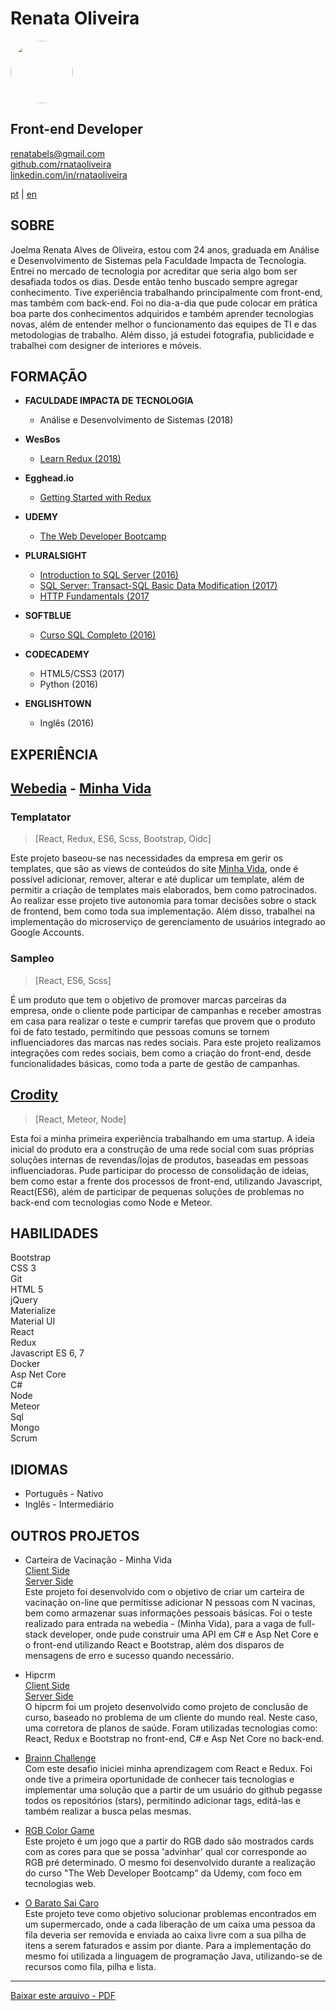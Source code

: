 # **Renata Oliveira**

<img src="https://avatars2.githubusercontent.com/u/17580197?s=400&u=4448fcb4f41463ce9ab04befb337411454070a37&v=4" style="border-radius: 50%;" width="100px"/>

## Front-end Developer  

renatabels@gmail.com  
[github.com/rnataoliveira](https://github.com/rnataoliveira/)  
[linkedin.com/in/rnataoliveira](https://www.linkedin.com/in/rnataoliveira/)

<a href="https://rnataoliveira.github.io/resume/">pt</a> | <a href="https://rnataoliveira.github.io/resume/readme-en">en</a>

## **SOBRE**
Joelma Renata Alves de Oliveira, estou com 24 anos, graduada em Análise e Desenvolvimento de Sistemas pela Faculdade Impacta de Tecnologia. Entrei no mercado de tecnologia por acreditar que seria algo bom ser desafiada todos os dias. Desde então tenho buscado sempre agregar conhecimento. Tive experiência trabalhando principalmente com front-end, mas também com back-end. Foi no dia-a-dia que pude colocar em prática boa parte dos conhecimentos adquiridos e também aprender tecnologias novas, além de entender melhor o funcionamento das equipes de TI e das metodologias de trabalho.
Além disso, já estudei fotografia, publicidade e trabalhei com designer de interiores e móveis.

## **FORMAÇÃO**
- **FACULDADE IMPACTA DE TECNOLOGIA**
  - Análise e Desenvolvimento de Sistemas (2018)

- **WesBos**  
  - [Learn Redux (2018)](https://courses.wesbos.com/account/access/5a5f67c3d70b6b62cecad30b)

- **Egghead.io**  
  - [Getting Started with Redux](https://egghead.io/courses/getting-started-with-redux)

- **UDEMY**
  - [The Web Developer Bootcamp](https://www.udemy.com/the-web-developer-bootcamp/learn/v4/overview)

- **PLURALSIGHT**
  - [Introduction to SQL Server (2016)](https://github.com/rnataoliveira/resume/blob/master/certificates/CertificateIntroductionToSQLServer.pdf)
  - [SQL Server: Transact-SQL Basic Data Modification (2017)](https://github.com/rnataoliveira/resume/blob/master/certificates/SQLServer-Transact-SQL%20Basic%20Data%20Modification.pdf)
  - [HTTP Fundamentals (2017](https://github.com/rnataoliveira/resume/blob/master/certificates/HTTPFundamentals.pdf)

- **SOFTBLUE**
  - [Curso SQL Completo (2016)](https://github.com/rnataoliveira/resume/blob/master/certificates/CURSO-SQL.pdf)

- **CODECADEMY**
  - HTML5/CSS3 (2017)
  - Python (2016)

- **ENGLISHTOWN**
  - Inglês (2016)

## **EXPERIÊNCIA**

## **[Webedia](http://www.webedia.com.br/) - [Minha Vida](https://minhavida.com.br/)**

### **Templatator**
> [React, Redux, ES6, Scss, Bootstrap, Oidc]

Este projeto baseou-se nas necessidades da empresa em gerir os templates, que são as views de conteúdos do site [Minha Vida](https://minhavida.com.br), onde é possível adicionar, remover, alterar e até duplicar um template, além de permitir a criação de templates mais elaborados, bem como patrocinados. Ao realizar esse projeto tive autonomia para tomar decisões sobre o stack de frontend, bem como toda sua implementação. Além disso, trabalhei na implementação do microserviço de gerenciamento de usuários integrado ao Google Accounts. 

### **Sampleo**
> [React, ES6, Scss]

É um produto que tem o objetivo de promover marcas parceiras da empresa, onde o cliente pode participar de campanhas e receber amostras em casa para realizar o teste e cumprir tarefas que provem que o produto foi de fato testado, permitindo que pessoas comuns se tornem influenciadores das marcas nas redes sociais. Para este projeto realizamos integrações com redes sociais, bem como a criação do front-end, desde funcionalidades básicas, como toda a parte de gestão de campanhas.

## **[Crodity](https://www.crodity.com/)**
> [React, Meteor, Node]

  Esta foi a minha primeira experiência trabalhando em uma startup. A ideia inicial do produto era a construção de uma rede social com suas próprias soluções internas de revendas/lojas de produtos, baseadas em pessoas influenciadoras. Pude participar do processo de consolidação de ideias, bem como estar a frente dos processos de front-end, utilizando Javascript, React(ES6), além de participar de pequenas soluções de problemas no back-end com tecnologias como Node e Meteor.

## **HABILIDADES**

Bootstrap  
CSS 3  
Git  
HTML 5  
jQuery  
Materialize  
Material UI  
React  
Redux  
Javascript
ES 6, 7  
Docker  
Asp Net Core  
C#  
Node  
Meteor   
Sql  
Mongo  
Scrum

## **IDIOMAS**

- Português - Nativo
- Inglês - Intermediário

## **OUTROS PROJETOS**

- Carteira de Vacinação - Minha Vida  
  [Client Side](https://github.com/rnataoliveira/code-challenge/tree/master/client)  
  [Server Side](https://github.com/rnataoliveira/code-challenge/tree/master/server)  
  Este projeto foi desenvolvido com o objetivo de criar um carteira de vacinação on-line que permitisse adicionar N pessoas com N vacinas, bem como armazenar suas informações pessoais básicas. Foi o teste realizado para entrada na webedia - (Minha Vida), para a vaga de full-stack developer, onde pude construir uma API em C# e Asp Net Core e o front-end utilizando React e Bootstrap, além dos disparos de mensagens de erro e sucesso quando necessário.

- Hipcrm  
  [Client Side](https://github.com/rnataoliveira/hipcrm-client)  
  [Server Side](https://github.com/rnataoliveira/hipcrm-server)  
   O hipcrm foi um projeto desenvolvido como projeto de conclusão de curso, baseado no problema de um cliente do mundo real. Neste caso, uma corretora de planos de saúde.
  Foram utilizadas tecnologias como: React, Redux e Bootstrap no front-end, C# e Asp Net Core no back-end.  

* [Brainn Challenge](https://github.com/rnataoliveira/challenge/tree/master/resolution)  
   Com este desafio iniciei minha aprendizagem com React e Redux. Foi onde tive a primeira oportunidade de conhecer tais tecnologias e implementar uma solução que a partir de um usuário do github pegasse todos os repositórios (stars), permitindo adicionar tags, editá-las e também realizar a busca pelas mesmas.

- [RGB Color Game](https://rnataoliveira.github.io/rgb-color-game/)  
   Este projeto é um jogo que a partir do RGB dado são mostrados cards com as cores para que se possa 'advinhar' qual cor corresponde ao RGB pré determinado. O mesmo foi desenvolvido durante a realização do curso "The Web Developer Bootcamp" da Udemy, com foco em tecnologias web.

* [O Barato Sai Caro](https://github.com/rnataoliveira/o-barato-sai-caro-ltda)  
  Este projeto teve como objetivo solucionar problemas encontrados em um supermercado, onde a cada liberação de um caixa uma pessoa da fila deveria ser removida e enviada ao caixa livre com a sua pilha de itens a serem faturados e assim por diante. Para a implementação do mesmo foi utilizada a linguagem de programação Java, utilizando-se de recursos como fila, pilha e lista.

---
[Baixar este arquivo - PDF](https://gitprint.com/rnataoliveira/resume/blob/master/readme.md?download)